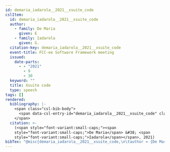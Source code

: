 ```yaml
---
id: demaria_iadarola__2021__xsuite_code
cslItem:
  id: demaria_iadarola__2021__xsuite_code
  author:
    - family: De Maria
      given: E
    - family: Iadarola
      given: G.
  citation-key: demaria_iadarola__2021__xsuite_code
  event-title: FCC-ee Software Framework meeting
  issued:
    date-parts:
      - - "2021"
        - 9
        - 30
  keyword: ""
  title: Xsuite code
  type: speech
tags: []
rendered:
  bibliography: |-
    <span class="csl-bib-body">
      <span data-csl-entry-id="demaria_iadarola__2021__xsuite_code" class="csl-entry"><span class='author-bib'>De Maria, &#38; Iadarola, G.</span>. <span class='date-bib'>(2021, September 30)</span>. <span class='title'><i><b><span style="font-style:normal;">Xsuite code</span></b></i></span>. FCC-ee Software Framework meeting.</span>
    </span>
  citation: >-
    (<span style="font-variant:small-caps;"><span
    style="font-variant:small-caps;">De Maria</span> &#38; <span
    style="font-variant:small-caps;">Iadarola</span></span>, 2021)
bibTex: "@misc{demaria_iadarola__2021__xsuite_code,\n\tauthor = {De Maria, E and Iadarola, G.},\n\tyear = {2021},\n\tmonth = {sep 30},\n\ttitle = {Xsuite code},\n}\n\n"
---
```

